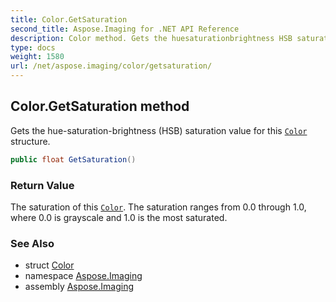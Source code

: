 ```yaml
---
title: Color.GetSaturation
second_title: Aspose.Imaging for .NET API Reference
description: Color method. Gets the huesaturationbrightness HSB saturation value for this Color structure
type: docs
weight: 1580
url: /net/aspose.imaging/color/getsaturation/
---
```

## Color.GetSaturation method

Gets the hue-saturation-brightness (HSB) saturation value for this [`Color`](../) structure.

```csharp
public float GetSaturation()
```

### Return Value

The saturation of this [`Color`](../). The saturation ranges from 0.0 through 1.0, where 0.0 is grayscale and 1.0 is the most saturated.

### See Also

* struct [Color](../)
* namespace [Aspose.Imaging](../../color/)
* assembly [Aspose.Imaging](../../../)


